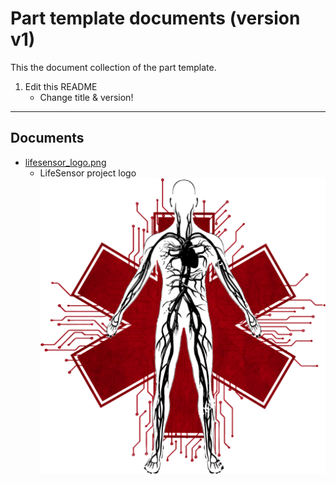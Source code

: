<!-- Part <TITLE> documents (version <VERSION>) -->
# Part template documents (version v1)

<!-- SHORT DESCRIPTION -->
This the document collection of the part template.
1. Edit this README
   - Change title & version!

---
## Documents
<!-- LIST OF DOCUMENTS -->
- [lifesensor_logo.png](./lifesensor_logo.png)
  - LifeSensor project logo
![lifesensor_logo.png](./lifesensor_logo.png)